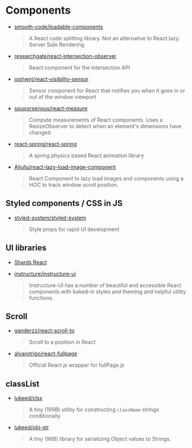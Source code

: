 # Components

- [smooth-code/loadable-components](https://github.com/smooth-code/loadable-components)

  > A React code splitting library. Not an alternative to React.lazy. Server Side Rendering.

- [researchgate/react-intersection-observer](https://github.com/researchgate/react-intersection-observer)

  > React component for the Intersection <Observer /> API

- [joshwnj/react-visibility-sensor](https://github.com/joshwnj/react-visibility-sensor)

  > Sensor component for React that notifies you when it goes in or out of the window viewport

- [souporserious/react-measure](https://github.com/souporserious/react-measure)

  > Compute measurements of React components. Uses a ResizeObserver to detect when an element's dimensions have changed

- [react-spring/react-spring](https://github.com/react-spring/react-spring)

  > A spring physics based React animation library

- [Aljullu/react-lazy-load-image-component](https://github.com/Aljullu/react-lazy-load-image-component)

  > React Component to lazy load images and components using a HOC to track window scroll position.

## Styled components / CSS in JS

- [styled-system/styled-system](https://github.com/styled-system/styled-system)

  > Style props for rapid UI development

## UI libraries

- [Shards React](https://designrevision.com/docs/shards-react/getting-started)

- [instructure/instructure-ui](https://github.com/instructure/instructure-ui)

  > Instructure-UI has a number of beautiful and accessible React components with baked-in styles and theming and helpful utility functions.

## Scroll

- [ganderzz/react-scroll-to](https://github.com/ganderzz/react-scroll-to)

  > Scroll to a position in React

- [alvarotrigo/react-fullpage](https://github.com/alvarotrigo/react-fullpage)

  > Official React.js wrapper for fullPage.js

## classList

- [lukeed/clsx](https://github.com/lukeed/clsx)

  > A tiny (199B) utility for constructing `className` strings conditionally.

- [lukeed/obj-str](https://github.com/lukeed/obj-str)

  > A tiny (96B) library for serializing Object values to Strings.
